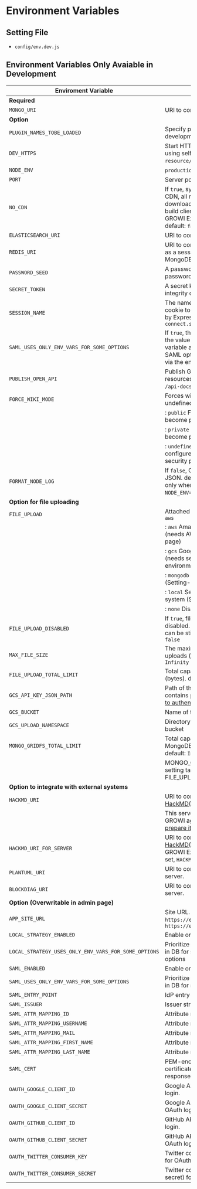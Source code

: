 # Environment Variables

## Setting File

* `config/env.dev.js`

## Environment Variables Only Avaiable in Development

|Enviroment Variable|Description|
|---|---|
| **Required** ||
|`MONGO_URI`| URI to connect to MongoDB. |
| **Option** ||
|`PLUGIN_NAMES_TOBE_LOADED`|Specify plugins to load for development. See [Plugins](/en/dev/plugin/architecture.md).|
|`DEV_HTTPS`|Start HTTPS express server using self-signed certificate in `resource/certs/localhost`.|
|`NODE_ENV`| `production` OR `development`.|
|`PORT`|Server port. default: `3000`.|
|`NO_CDN`| If `true`, system doesn't use CDN, all resources will be downloaded from CDN when build client, and served by the GROWI Express server. default: `false`.|
|`ELASTICSEARCH_URI`| URI to connect to Elasticearch.|
|`REDIS_URI`| URI to connect to Redis (use it as a session store instead of MongoDB).|
|`PASSWORD_SEED`| A password seed used by password hash generator.|
|`SECRET_TOKEN`| A secret key for verifying the integrity of signed cookies.|
|`SESSION_NAME`| The name of the session ID cookie to set in the response by Express. default: `connect.sid`|
| `SAML_USES_ONLY_ENV_VARS_FOR_SOME_OPTIONS`| If `true`, the system uses only the value of the environment variable as the value of the SAML option that can be set via the environment variable.|
|`PUBLISH_OPEN_API`| Publish GROWI OpenAPI resources with [ReDoc](https://github.com/Rebilly/ReDoc). Visit `/api-docs`.|
|`FORCE_WIKI_MODE`| Forces wiki mode. default: undefined|
| |: `public`   Forces all pages to become public|
| |: `private`  Forces all pages to become private|
| |: `undefined`  Publicity will be configured by the admin security page settings|
| `FORMAT_NODE_LOG`| If `false`, Output server log as JSON. defautl: `true` (Enabled only when `NODE_ENV=production`)|
| **Option for file uploading** ||
| `FILE_UPLOAD`| Attached files storage. default: `aws`|
| |: `aws` Amazon Web Service S3 (needs AWS settings on Admin page)|
| |: `gcs` Google Cloud Storage (needs settings with environment variables)|
| |: `mongodb` MongoDB GridFS (Setting-less)|
| |:  `local` Server's Local file system (Setting-less)|
| |: `none`  Disable file uploading|
| `FILE_UPLOAD_DISABLED`| If `true`, file uploading will be disabled. However, the files can be still viewed. Default: `false`|
| `MAX_FILE_SIZE`| The maximum file size limit for uploads (bytes). default: `Infinity`|
| `FILE_UPLOAD_TOTAL_LIMIT`| Total capacity limit for uploads (bytes). default: `Infinity`|
| `GCS_API_KEY_JSON_PATH`| Path of the JSON file that contains [service account key to authenticate to GCP API](https://cloud.google.com/iam/docs/creating-managing-service-account-keys)|
| `GCS_BUCKET`| Name of the GCS bucket|
| `GCS_UPLOAD_NAMESPACE`| Directory name to create in the bucket|
| `MONGO_GRIDFS_TOTAL_LIMIT`| Total capacity limit of MongoDB GridFS (bytes). default: `Infinity`|
|| MONGO_GRIDFS_TOTAL_LIMIT setting takes precedence over FILE_UPLOAD_TOTAL_LIMIT.|
|**Option to integrate with external systems**||
| `HACKMD_URI`| URI to connect to [HackMD(CodiMD)](https://hackmd.io/) server.|
|| This server must load the GROWI agent. [Here's how to prepare it](/en/admin-guide/admin-cookbook/integrate-with-hackmd.html).|
| `HACKMD_URI_FOR_SERVER`| URI to connect to [HackMD(CodiMD)](https://hackmd.io/) server from GROWI Express server. If not set, `HACKMD_URI` will be used.|
| `PLANTUML_URI`| URI to connect to [PlantUML](http://plantuml.com/) server.|
| `BLOCKDIAG_URI`| URI to connect to [blockdiag](http://http://blockdiag.com/) server.|
|**Option (Overwritable in admin page)**||
|  `APP_SITE_URL`| Site URL. e.g. `https://example.com`, `https://example.com:8080`|
|  `LOCAL_STRATEGY_ENABLED`| Enable or disable ID/Pass login|
|  `LOCAL_STRATEGY_USES_ONLY_ENV_VARS_FOR_SOME_OPTIONS`| Prioritize env vars than values in DB for some ID/Pass login options|
|  `SAML_ENABLED`| Enable or disable SAML|
|  `SAML_USES_ONLY_ENV_VARS_FOR_SOME_OPTIONS`| Prioritize env vars than values in DB for some SAML options|
|  `SAML_ENTRY_POINT`| IdP entry point|
|  `SAML_ISSUER`| Issuer string to supply to IdP|
|  `SAML_ATTR_MAPPING_ID`| Attribute map for id|
|  `SAML_ATTR_MAPPING_USERNAME`| Attribute map for username|
|  `SAML_ATTR_MAPPING_MAIL`| Attribute map for email|
|  `SAML_ATTR_MAPPING_FIRST_NAME`| Attribute map for first name|
|  `SAML_ATTR_MAPPING_LAST_NAME`|  Attribute map for last name|
|  `SAML_CERT`| PEM-encoded X.509 signing certificate string to validate the response from IdP|
|  `OAUTH_GOOGLE_CLIENT_ID`| Google API client id for OAuth login.|
|  `OAUTH_GOOGLE_CLIENT_SECRET`| Google API client secret for OAuth login.|
|  `OAUTH_GITHUB_CLIENT_ID`| GitHub API client id for OAuth login.|
|  `OAUTH_GITHUB_CLIENT_SECRET`| GitHub API client secret for OAuth login.|
|  `OAUTH_TWITTER_CONSUMER_KEY`| Twitter consumer key(API key) for OAuth login.|
|  `OAUTH_TWITTER_CONSUMER_SECRET`| Twitter consumer secret(API secret) for OAuth login.|


